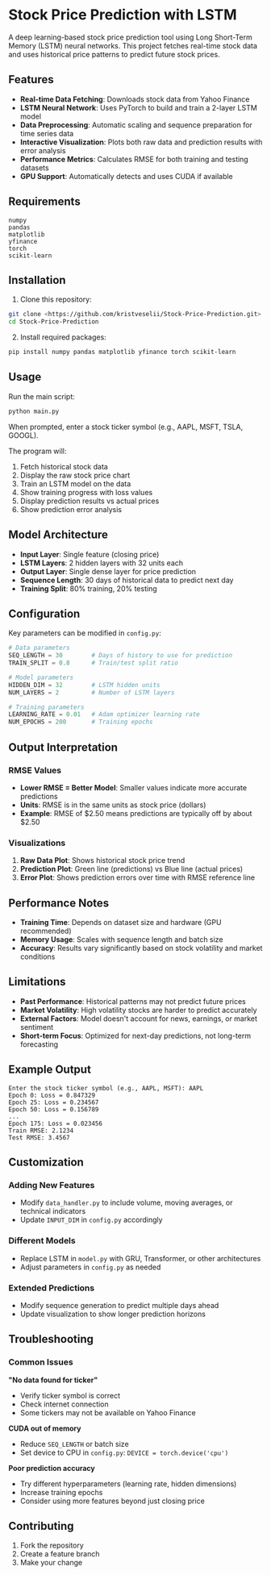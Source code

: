# Stock Price Prediction with LSTM

A deep learning-based stock price prediction tool using Long Short-Term Memory (LSTM) neural networks. This project fetches real-time stock data and uses historical price patterns to predict future stock prices.

## Features

- **Real-time Data Fetching**: Downloads stock data from Yahoo Finance
- **LSTM Neural Network**: Uses PyTorch to build and train a 2-layer LSTM model
- **Data Preprocessing**: Automatic scaling and sequence preparation for time series data
- **Interactive Visualization**: Plots both raw data and prediction results with error analysis
- **Performance Metrics**: Calculates RMSE for both training and testing datasets
- **GPU Support**: Automatically detects and uses CUDA if available

## Requirements

```
numpy
pandas
matplotlib
yfinance
torch
scikit-learn
```

## Installation

1. Clone this repository:
```bash
git clone <https://github.com/kristveselii/Stock-Price-Prediction.git>
cd Stock-Price-Prediction
```

2. Install required packages:
```bash
pip install numpy pandas matplotlib yfinance torch scikit-learn
```

## Usage

Run the main script:
```bash
python main.py
```

When prompted, enter a stock ticker symbol (e.g., AAPL, MSFT, TSLA, GOOGL).

The program will:
1. Fetch historical stock data
2. Display the raw stock price chart
3. Train an LSTM model on the data
4. Show training progress with loss values
5. Display prediction results vs actual prices
6. Show prediction error analysis

## Model Architecture

- **Input Layer**: Single feature (closing price)
- **LSTM Layers**: 2 hidden layers with 32 units each
- **Output Layer**: Single dense layer for price prediction
- **Sequence Length**: 30 days of historical data to predict next day
- **Training Split**: 80% training, 20% testing

## Configuration

Key parameters can be modified in `config.py`:

```python
# Data parameters
SEQ_LENGTH = 30        # Days of history to use for prediction
TRAIN_SPLIT = 0.8      # Train/test split ratio

# Model parameters
HIDDEN_DIM = 32        # LSTM hidden units
NUM_LAYERS = 2         # Number of LSTM layers

# Training parameters
LEARNING_RATE = 0.01   # Adam optimizer learning rate
NUM_EPOCHS = 200       # Training epochs
```

## Output Interpretation

### RMSE Values
- **Lower RMSE = Better Model**: Smaller values indicate more accurate predictions
- **Units**: RMSE is in the same units as stock price (dollars)
- **Example**: RMSE of $2.50 means predictions are typically off by about $2.50

### Visualizations
1. **Raw Data Plot**: Shows historical stock price trend
2. **Prediction Plot**: Green line (predictions) vs Blue line (actual prices)
3. **Error Plot**: Shows prediction errors over time with RMSE reference line

## Performance Notes

- **Training Time**: Depends on dataset size and hardware (GPU recommended)
- **Memory Usage**: Scales with sequence length and batch size
- **Accuracy**: Results vary significantly based on stock volatility and market conditions

## Limitations

- **Past Performance**: Historical patterns may not predict future prices
- **Market Volatility**: High volatility stocks are harder to predict accurately
- **External Factors**: Model doesn't account for news, earnings, or market sentiment
- **Short-term Focus**: Optimized for next-day predictions, not long-term forecasting

## Example Output

```
Enter the stock ticker symbol (e.g., AAPL, MSFT): AAPL
Epoch 0: Loss = 0.847329
Epoch 25: Loss = 0.234567
Epoch 50: Loss = 0.156789
...
Epoch 175: Loss = 0.023456
Train RMSE: 2.1234
Test RMSE: 3.4567
```

## Customization

### Adding New Features
- Modify `data_handler.py` to include volume, moving averages, or technical indicators
- Update `INPUT_DIM` in `config.py` accordingly

### Different Models
- Replace LSTM in `model.py` with GRU, Transformer, or other architectures
- Adjust parameters in `config.py` as needed

### Extended Predictions
- Modify sequence generation to predict multiple days ahead
- Update visualization to show longer prediction horizons

## Troubleshooting

### Common Issues

**"No data found for ticker"**
- Verify ticker symbol is correct
- Check internet connection
- Some tickers may not be available on Yahoo Finance

**CUDA out of memory**
- Reduce `SEQ_LENGTH` or batch size
- Set device to CPU in `config.py`: `DEVICE = torch.device('cpu')`

**Poor prediction accuracy**
- Try different hyperparameters (learning rate, hidden dimensions)
- Increase training epochs
- Consider using more features beyond just closing price

## Contributing

1. Fork the repository
2. Create a feature branch
3. Make your change